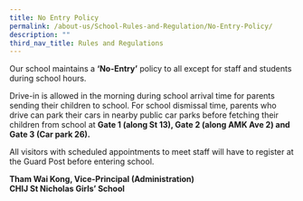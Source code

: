 ```yaml
---
title: No Entry Policy
permalink: /about-us/School-Rules-and-Regulation/No-Entry-Policy/
description: ""
third_nav_title: Rules and Regulations
---
```

Our school maintains a&nbsp;**‘No-Entry’**&nbsp;policy to all except for staff and students during school hours.

Drive-in is allowed in the morning during school arrival time for parents sending their children to school. For school dismissal time, parents who drive can park their cars in nearby public car parks before fetching their children from school at&nbsp;**Gate 1 (along St 13), Gate 2 (along AMK Ave 2) and Gate 3 (Car park 26).**

All visitors with scheduled appointments to meet staff will have to register at the Guard Post before entering school.


**Tham Wai Kong, Vice-Principal (Administration)**<br>
**CHIJ St Nicholas Girls’ School**